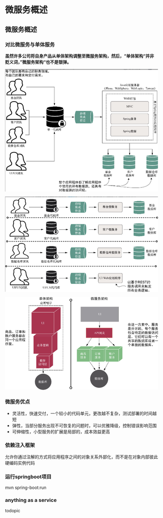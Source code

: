 # 微服务概述

## 微服务概述

### 对比微服务与单体服务
**虽然许多公司将自身产品从单体架构调整至微服务架构，然后，“单体架构“并非贬义词，”微服务架构“也不是银弹。**

![](../../images/微服务与单体-单体.png)

![](../../images/微服务与单体-微服务.png)

![](../../images/微服务与单体-电商对比.png)

### 微服务优点
- 灵活性，快速交付，一个较小的代码单元，更改越不复杂，测试部署的时间越短
- 弹性，当部分服务出现不可恢复的问题时，可以优雅降级，控制错误影响范围
- 可伸缩性，小型服务的扩展是局部的，成本效益更高

### 依赖注入框架
允许你通过注解的方式将应用程序之间的对象关系外部化，而不是在对象内部彼此硬编码实例代码

### 运行springboot项目
mvn spring-boot:run

### anything as a service
todopic


